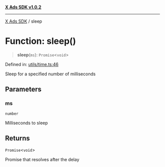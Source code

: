 [**X Ads SDK v1.0.2**](../README.md)

***

[X Ads SDK](../globals.md) / sleep

# Function: sleep()

> **sleep**(`ms`): `Promise`\<`void`\>

Defined in: [utils/time.ts:46](https://github.com/kage1020/x-ads-sdk/blob/main/src/utils/time.ts#L46)

Sleep for a specified number of milliseconds

## Parameters

### ms

`number`

Milliseconds to sleep

## Returns

`Promise`\<`void`\>

Promise that resolves after the delay
